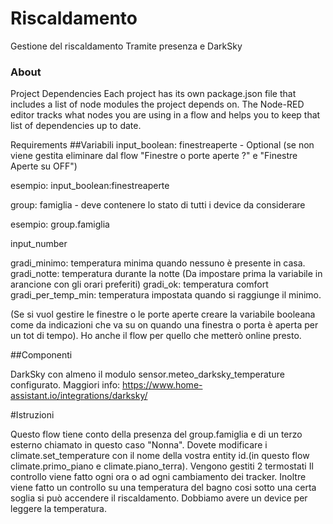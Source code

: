 Riscaldamento
=============

Gestione del riscaldamento Tramite presenza e DarkSky

### About


Project Dependencies
Each project has its own package.json file that includes a list of node modules the project depends on. The Node-RED editor tracks what nodes you are using in a flow and helps you to keep that list of dependencies up to date.

Requirements
##Variabili input_boolean: finestreaperte - Optional (se non viene gestita eliminare dal flow "Finestre o porte aperte ?" e "Finestre Aperte su OFF")

esempio: input_boolean:finestreaperte

group: famiglia - deve contenere lo stato di tutti i device da considerare

esempio: group.famiglia

input_number

gradi_minimo: temperatura minima quando nessuno è presente in casa. gradi_notte: temperatura durante la notte (Da impostare prima la variabile in arancione con gli orari preferiti) gradi_ok: temperatura comfort gradi_per_temp_min: temperatura impostata quando si raggiunge il minimo.

(Se si vuol gestire le finestre o le porte aperte creare la variabile booleana come da indicazioni che va su on quando una finestra o porta è aperta per un tot di tempo). Ho anche il flow per quello che metterò online presto.

##Componenti

DarkSky con almeno il modulo sensor.meteo_darksky_temperature configurato. Maggiori info: https://www.home-assistant.io/integrations/darksky/

#Istruzioni

Questo flow tiene conto della presenza del group.famiglia e di un terzo esterno chiamato in questo caso "Nonna". Dovete modificare i climate.set_temperature con il nome della vostra entity id.(in questo flow climate.primo_piano e climate.piano_terra). Vengono gestiti 2 termostati Il controllo viene fatto ogni ora o ad ogni cambiamento dei tracker. Inoltre viene fatto un controllo su una temperatura del bagno cosi sotto una certa soglia si può accendere il riscaldamento. Dobbiamo avere un device per leggere la temperatura.